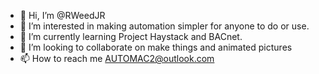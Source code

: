 - 👋 Hi, I’m @RWeedJR
- 👀 I’m interested in making automation simpler for anyone to do or use.
- 🌱 I’m currently learning Project Haystack and BACnet.
- 💞️ I’m looking to collaborate on make things and animated pictures
- 📫 How to reach me AUTOMAC2@outlook.com

<!---
RWeedJR/RWeedJR is a ✨ special ✨ repository because its `README.md` (this file) appears on your GitHub profile.
You can click the Preview link to take a look at your changes.
--->
